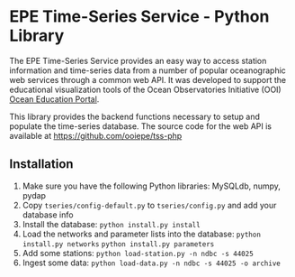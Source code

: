 # EPE Time-Series Service - Python Library

The EPE Time-Series Service provides an easy way to access station information and time-series data from a number of popular oceanographic web services through a common web API.  It was developed to support the educational visualization tools of the Ocean Observatories Initiative (OOI) [Ocean Education Portal](http://education.oceanobservatories.org).  

This library provides the backend functions necessary to setup and populate the time-series database.  The source code for the web API is available at https://github.com/ooiepe/tss-php

## Installation

1. Make sure you have the following Python libraries: MySQLdb, numpy, pydap
4. Copy `tseries/config-default.py` to `tseries/config.py` and add your database info
2. Install the database: 
  `python install.py install`
2. Load the networks and parameter lists into the database: 
  `python install.py networks`
  `python install.py parameters`
3. Add some stations:
  `python load-station.py -n ndbc -s 44025`
4. Ingest some data: 
  `python load-data.py -n ndbc -s 44025 -o archive`

